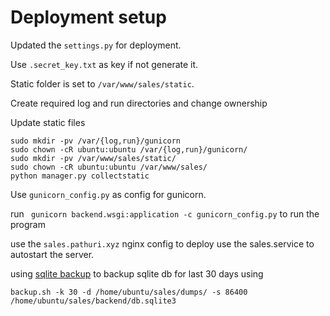 # Deployment setup

Updated the `settings.py` for deployment.

Use `.secret_key.txt` as key if not generate it.

Static folder is set to `/var/www/sales/static`.

Create required log and run directories and change ownership

Update static files

```
sudo mkdir -pv /var/{log,run}/gunicorn
sudo chown -cR ubuntu:ubuntu /var/{log,run}/gunicorn/
sudo mkdir -pv /var/www/sales/static/
sudo chown -cR ubuntu:ubuntu /var/www/sales/ 
python manager.py collectstatic
```

Use `gunicorn_config.py` as config for gunicorn.

run ` gunicorn backend.wsgi:application -c gunicorn_config.py` to run the program

use the `sales.pathuri.xyz` nginx config to deploy
use the sales.service to autostart the server.

using [sqlite backup](https://github.com/efrecon/sqlite-backup) to backup sqlite db for last 30 days using
```
backup.sh -k 30 -d /home/ubuntu/sales/dumps/ -s 86400 /home/ubuntu/sales/backend/db.sqlite3
```

